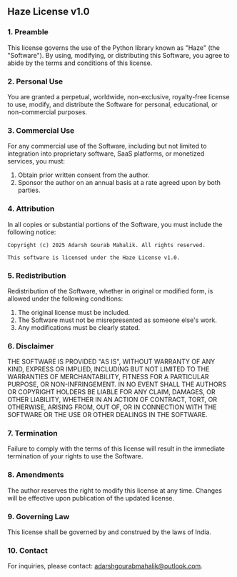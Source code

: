## Haze License v1.0

### 1. Preamble

This license governs the use of the Python library known as "Haze" (the "Software"). By using, modifying, or distributing this Software, you agree to abide by the terms and conditions of this license.

### 2. Personal Use

You are granted a perpetual, worldwide, non-exclusive, royalty-free license to use, modify, and distribute the Software for personal, educational, or non-commercial purposes.

### 3. Commercial Use

For any commercial use of the Software, including but not limited to integration into proprietary software, SaaS platforms, or monetized services, you must:

1. Obtain prior written consent from the author.
2. Sponsor the author on an annual basis at a rate agreed upon by both parties.

### 4. Attribution

In all copies or substantial portions of the Software, you must include the following notice:

```
Copyright (c) 2025 Adarsh Gourab Mahalik. All rights reserved.

This software is licensed under the Haze License v1.0.
```

### 5. Redistribution

Redistribution of the Software, whether in original or modified form, is allowed under the following conditions:

1. The original license must be included.
2. The Software must not be misrepresented as someone else's work.
3. Any modifications must be clearly stated.

### 6. Disclaimer

THE SOFTWARE IS PROVIDED "AS IS", WITHOUT WARRANTY OF ANY KIND, EXPRESS OR IMPLIED, INCLUDING BUT NOT LIMITED TO THE WARRANTIES OF MERCHANTABILITY, FITNESS FOR A PARTICULAR PURPOSE, OR NON-INFRINGEMENT. IN NO EVENT SHALL THE AUTHORS OR COPYRIGHT HOLDERS BE LIABLE FOR ANY CLAIM, DAMAGES, OR OTHER LIABILITY, WHETHER IN AN ACTION OF CONTRACT, TORT, OR OTHERWISE, ARISING FROM, OUT OF, OR IN CONNECTION WITH THE SOFTWARE OR THE USE OR OTHER DEALINGS IN THE SOFTWARE.

### 7. Termination

Failure to comply with the terms of this license will result in the immediate termination of your rights to use the Software.

### 8. Amendments

The author reserves the right to modify this license at any time. Changes will be effective upon publication of the updated license.

### 9. Governing Law

This license shall be governed by and construed by the laws of India.

### 10. Contact

For inquiries, please contact: [adarshgourabmahalik@outlook.com](mailto\:adarshgourabmahalik@outlook.com).
